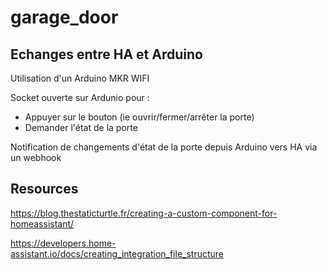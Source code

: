 # garage_door

## Echanges entre HA et Arduino

Utilisation d'un Arduino MKR WIFI

Socket ouverte sur Ardunio pour :
- Appuyer sur le bouton (ie ouvrir/fermer/arrêter la porte)
- Demander l'état de la porte

Notification de changements d'état de la porte depuis Arduino vers HA via un webhook

## Resources

https://blog.thestaticturtle.fr/creating-a-custom-component-for-homeassistant/

https://developers.home-assistant.io/docs/creating_integration_file_structure
